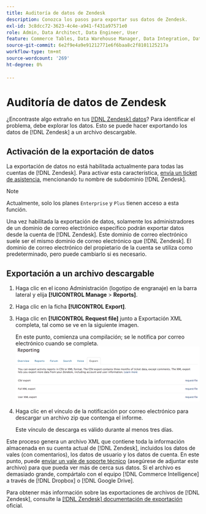 ```yaml
---
title: Auditoría de datos de Zendesk
description: Conozca los pasos para exportar sus datos de Zendesk.
exl-id: 3c8dcc72-3623-4c4e-a941-f431a97571e0
role: Admin, Data Architect, Data Engineer, User
feature: Commerce Tables, Data Warehouse Manager, Data Integration, Data Import/Export
source-git-commit: 6e2f9e4a9e91212771e6f6baa8c2f8101125217a
workflow-type: tm+mt
source-wordcount: '269'
ht-degree: 0%

---
```


# Auditoría de datos de Zendesk

¿Encontraste algo extraño en tus [[!DNL Zendesk] datos](../integrations/exp-zendesk-data.md)? Para identificar el problema, debe explorar los datos. Esto se puede hacer exportando los datos de [!DNL Zendesk] a un archivo descargable.

## Activación de la exportación de datos

La exportación de datos no está habilitada actualmente para todas las cuentas de [!DNL Zendesk]. Para activar esta característica, [envía un ticket de asistencia](https://experienceleague.adobe.com/docs/commerce-knowledge-base/kb/troubleshooting/miscellaneous/mbi-service-policies.html), mencionando tu nombre de subdominio [!DNL Zendesk].

>[!NOTE]
>
>Actualmente, solo los planes `Enterprise` y `Plus` tienen acceso a esta función.

Una vez habilitada la exportación de datos, solamente los administradores de un dominio de correo electrónico específico podrán exportar datos desde la cuenta de [!DNL Zendesk]. Este dominio de correo electrónico suele ser el mismo dominio de correo electrónico que [!DNL Zendesk]. El dominio de correo electrónico del propietario de la cuenta se utiliza como predeterminado, pero puede cambiarlo si es necesario.

## Exportación a un archivo descargable

1. Haga clic en el icono Administración (logotipo de engranaje) en la barra lateral y elija **[!UICONTROL Manage** > **Reports]**.
1. Haga clic en la ficha **[!UICONTROL Export]**.
1. Haga clic en **[!UICONTROL Request file]** junto a Exportación XML completa, tal como se ve en la siguiente imagen.

   En este punto, comienza una compilación; se le notifica por correo electrónico cuando se completa.
   ![reports_export_new.png](../../../assets/reports_export_new.png)

1. Haga clic en el vínculo de la notificación por correo electrónico para descargar un archivo zip que contenga el informe.

   Este vínculo de descarga es válido durante al menos tres días.

Este proceso genera un archivo XML que contiene toda la información almacenada en su cuenta actual de [!DNL Zendesk], incluidos los datos de vales (con comentarios), los datos de usuario y los datos de cuenta. En este punto, puede [enviar un vale de soporte técnico](https://experienceleague.adobe.com/docs/commerce-knowledge-base/kb/troubleshooting/miscellaneous/mbi-service-policies.html) (asegúrese de adjuntar este archivo) para que pueda ver más de cerca sus datos. Si el archivo es demasiado grande, compártalo con el equipo [!DNL Commerce Intelligence] a través de [!DNL Dropbox] o [!DNL Google Drive].

Para obtener más información sobre las exportaciones de archivos de [!DNL Zendesk], consulte la [[!DNL Zendesk] documentación de exportación](https://support.zendesk.com/hc/en-us/articles/4408886165402-Exporting-data-to-a-JSON-CSV-or-XML-file) oficial.
